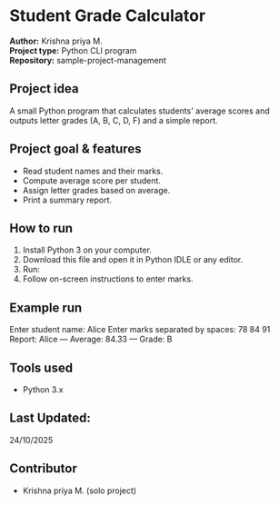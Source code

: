 # Student Grade Calculator

**Author:** Krishna priya M.  
**Project type:** Python CLI program  
**Repository:** sample-project-management  

## Project idea
A small Python program that calculates students' average scores and outputs letter grades (A, B, C, D, F) and a simple report.

## Project goal & features
- Read student names and their marks.
- Compute average score per student.
- Assign letter grades based on average.
- Print a summary report.

## How to run
1. Install Python 3 on your computer.  
2. Download this file and open it in Python IDLE or any editor.  
3. Run:
4. Follow on-screen instructions to enter marks.
## Example run
Enter student name: Alice
Enter marks separated by spaces: 78 84 91
Report:
Alice — Average: 84.33 — Grade: B

## Tools used
- Python 3.x
 ## Last Updated:
 24/10/2025

## Contributor
- Krishna priya M. (solo project)



